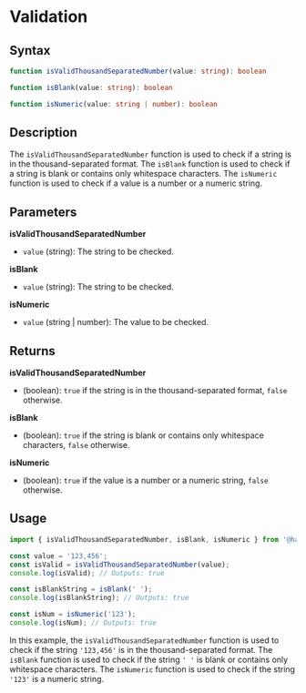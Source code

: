 # Validation

## Syntax

```TypeScript
function isValidThousandSeparatedNumber(value: string): boolean

function isBlank(value: string): boolean

function isNumeric(value: string | number): boolean
```

## Description

The `isValidThousandSeparatedNumber` function is used to check if a string is in the thousand-separated format. The `isBlank` function is used to check if a string is blank or contains only whitespace characters. The `isNumeric` function is used to check if a value is a number or a numeric string.

## Parameters

**isValidThousandSeparatedNumber**

- `value` (string): The string to be checked.

**isBlank**

- `value` (string): The string to be checked.

**isNumeric**

- `value` (string | number): The value to be checked.

## Returns

**isValidThousandSeparatedNumber**

- (boolean): `true` if the string is in the thousand-separated format, `false` otherwise.

**isBlank**

- (boolean): `true` if the string is blank or contains only whitespace characters, `false` otherwise.

**isNumeric**

- (boolean): `true` if the value is a number or a numeric string, `false` otherwise.

## Usage
```TypeScript
import { isValidThousandSeparatedNumber, isBlank, isNumeric } from '@handsomewolf/num-utils'

const value = '123,456';
const isValid = isValidThousandSeparatedNumber(value);
console.log(isValid); // Outputs: true

const isBlankString = isBlank(' ');
console.log(isBlankString); // Outputs: true

const isNum = isNumeric('123');
console.log(isNum); // Outputs: true
```

In this example, the `isValidThousandSeparatedNumber` function is used to check if the string `'123,456'` is in the thousand-separated format. The `isBlank` function is used to check if the string `' '` is blank or contains only whitespace characters. The `isNumeric` function is used to check if the string `'123'` is a numeric string.